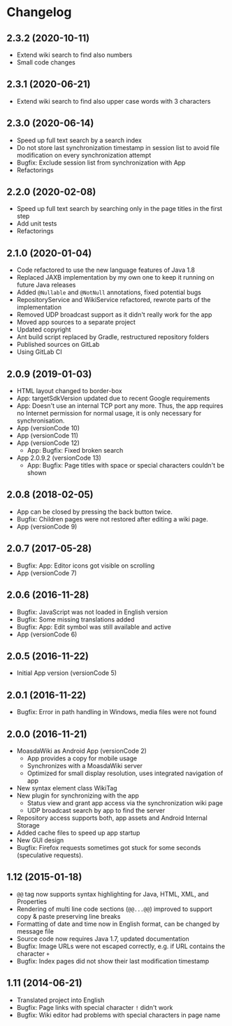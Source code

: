 # Changelog

## 2.3.2 (2020-10-11)

- Extend wiki search to find also numbers
- Small code changes

## 2.3.1 (2020-06-21)

- Extend wiki search to find also upper case words with 3 characters

## 2.3.0 (2020-06-14)

- Speed up full text search by a search index
- Do not store last synchronization timestamp in session list to avoid file modification on every synchronization attempt
- Bugfix: Exclude session list from synchronization with App
- Refactorings

## 2.2.0 (2020-02-08)

- Speed up full text search by searching only in the page titles in the first step
- Add unit tests
- Refactorings

## 2.1.0 (2020-01-04)

- Code refactored to use the new language features of Java 1.8
- Replaced JAXB implementation by my own one to keep it running on future Java releases
- Added `@Nullable` and `@NotNull` annotations, fixed potential bugs
- RepositoryService and WikiService refactored, rewrote parts of the implementation
- Removed UDP broadcast support as it didn't really work for the app 
- Moved app sources to a separate project
- Updated copyright
- Ant build script replaced by Gradle, restructured repository folders
- Published sources on GitLab
- Using GitLab CI

## 2.0.9 (2019-01-03)

- HTML layout changed to border-box
- App: targetSdkVersion updated due to recent Google requirements
- App: Doesn't use an internal TCP port any more. Thus, the app requires no Internet permission for normal usage, it is only necessary for synchronisation.
- App (versionCode 10)
- App (versionCode 11)
- App (versionCode 12)
  - App: Bugfix: Fixed broken search
- App 2.0.9.2 (versionCode 13)
  - App: Bugfix: Page titles with space or special characters couldn't be shown

## 2.0.8 (2018-02-05)

- App can be closed by pressing the back button twice.
- Bugfix: Children pages were not restored after editing a wiki page.
- App (versionCode 9)

## 2.0.7 (2017-05-28)

- Bugfix: App: Editor icons got visible on scrolling
- App (versionCode 7)

## 2.0.6 (2016-11-28)

- Bugfix: JavaScript was not loaded in English version
- Bugfix: Some missing translations added
- Bugfix: App: Edit symbol was still available and active
- App (versionCode 6)

## 2.0.5 (2016-11-22)

- Initial App version (versionCode 5)

## 2.0.1 (2016-11-22)

- Bugfix: Error in path handling in Windows, media files were not found

## 2.0.0 (2016-11-21)

- MoasdaWiki as Android App (versionCode 2)
  - App provides a copy for mobile usage
  - Synchronizes with a MoasdaWiki server
  - Optimized for small display resolution, uses integrated navigation of app
- New syntax element class WikiTag
- New plugin for synchronizing with the app
  - Status view and grant app access via the synchronization wiki page
  - UDP broadcast search by app to find the server
- Repository access supports both, app assets and Android Internal Storage
- Added cache files to speed up app startup
- New GUI design
- Bugfix: Firefox requests sometimes got stuck for some seconds (speculative requests).

## 1.12 (2015-01-18)

- `@@` tag now supports syntax highlighting for Java, HTML, XML, and Properties
- Rendering of multi line code sections (`@@...@@`) improved to support copy & paste preserving line breaks
- Formatting of date and time now in English format, can be changed by message file
- Source code now requires Java 1.7, updated documentation
- Bugfix: Image URLs were not escaped correctly, e.g. if URL contains the character `+`
- Bugfix: Index pages did not show their last modification timestamp

## 1.11 (2014-06-21)

- Translated project into English
- Bugfix: Page links with special character `!` didn't work
- Bugfix: Wiki editor had problems with special characters in page name
